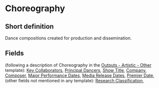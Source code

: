 # Choreography
## Short definition
Dance compositions created for production and dissemination.
## Fields
(following a description of Choreography in the [Outputs - Artistic - Other](../Templates/Outputs%20-%20Artistic%20-%20Other.md) template):
[Key Collaborators](../Object-Fields/Choreography/Key%20Collaborators.md),
[Principal Dancers](../Object-Fields/Choreography/Principal%20Dancers.md),
[Show Title](../Object-Fields/Choreography/Show%20Title.md),
[Company](../Object-Fields/Choreography/Company.md),
[Composer](../Object-Fields/Choreography/Composer.md),
[Major Performance Dates](../Object-Fields/Choreography/Major%20Performance%20Dates.md),
[Media Release Dates](../Object-Fields/Choreography/Media%20Release%20Dates.md),
[Premier Date](../Object-Fields/Choreography/Premier%20Date.md),
(other fields not mentioned in any template):
[Research Classification](../Object-Fields/Choreography/Research%20Classification.md),
